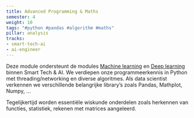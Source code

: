```yaml
---
title: Advanced Programming & Maths
semester: 4
weight: 10
tags: "#python #pandas #algorithm #maths"
pillar: analysis
tracks:
- smart-tech-ai
- ai-engineer
---
```


Deze module ondersteunt de modules <a href="/programma/machine-learning/">Machine learning</a> en <a href="/programma/deep-learning/">Deep learning</a> binnen Smart Tech & AI. We verdiepen onze programmeerkennis in Python met threading/networking en diverse algoritmes. Als data scientist verkennen we verschillende belangrijke library’s zoals Pandas, Mathplot, Numpy, ...

Tegelijkertijd worden essentiële wiskunde onderdelen zoals herkennen van functies, statistiek, rekenen met matrices aangeleerd.

